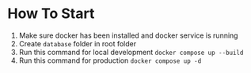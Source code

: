 # How To Start

1. Make sure docker has been installed and docker service is running
2. Create `database` folder in root folder
3. Run this command for local development `docker compose up --build`
4. Run this command for production `docker compose up -d`
